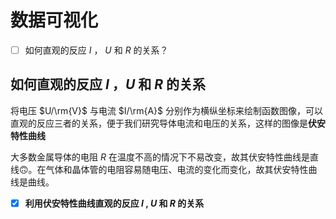 # 数据可视化

- [ ] 如何直观的反应 $I$ ， $U$ 和 $R$ 的关系？

## 如何直观的反应 $I$ ，$U$ 和 $R$ 的关系

将电压 $U/\rm{V}$ 与电流 $I/\rm{A}$ 分别作为横纵坐标来绘制函数图像，可以直观的反应三者的关系，便于我们研究导体电流和电压的关系，这样的图像是**伏安特性曲线**

大多数金属导体的电阻 $R$ 在温度不高的情况下不易改变，故其伏安特性曲线是直线🙃。在气体和晶体管的电阻容易随电压、电流的变化而变化，故其伏安特性曲线是曲线。

- [x] **利用伏安特性曲线直观的反应 $I$ , $U$ 和 $R$ 的关系**
